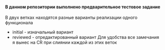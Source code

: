 #### В данном репозитории выполнено предварительное тестовое задание
В двух ветках находятся разные варианты реализации одного функционала
- initial - изначальный вариант
- reviewed - отредактированный вариант 
Для удобства все замечания я вынес на CR при слиянии каждой из этих веток